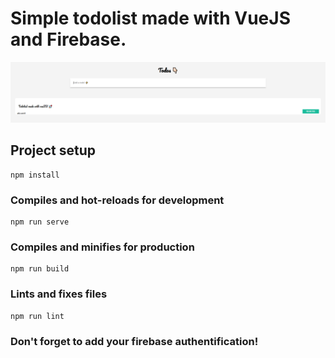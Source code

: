 # Simple todolist made with VueJS and Firebase.

![Todolist](https://raw.githubusercontent.com/bennymeier/VueJS-Todo/master/todo.PNG)

## Project setup
```
npm install
```

### Compiles and hot-reloads for development
```
npm run serve
```

### Compiles and minifies for production
```
npm run build
```

### Lints and fixes files
```
npm run lint
```

### Don't forget to add your firebase authentification!
